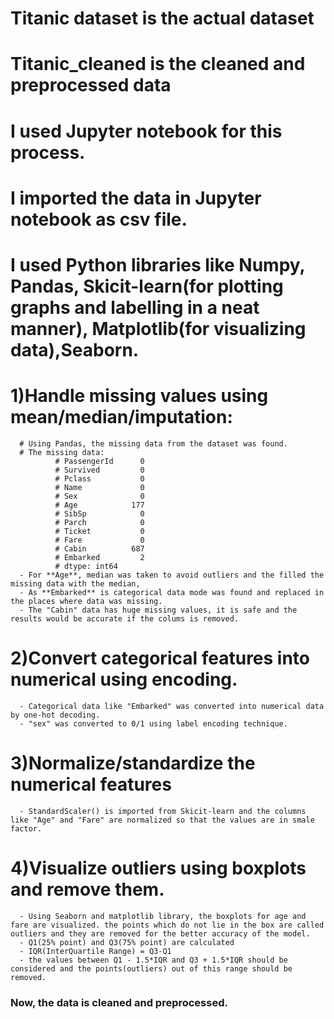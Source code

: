 # Titanic dataset is the actual dataset
# Titanic_cleaned is the cleaned and preprocessed data
# I used Jupyter notebook for this process.
# I imported the data in Jupyter notebook as csv file.
# I used Python libraries like Numpy, Pandas, Skicit-learn(for plotting graphs and labelling in a neat manner), Matplotlib(for visualizing data),Seaborn.
# 1)Handle missing values using mean/median/imputation:
      # Using Pandas, the missing data from the dataset was found.
      # The missing data:
              # PassengerId      0
              # Survived         0
              # Pclass           0
              # Name             0
              # Sex              0
              # Age            177
              # SibSp            0
              # Parch            0
              # Ticket           0
              # Fare             0
              # Cabin          687
              # Embarked         2
              # dtype: int64
      - For **Age**, median was taken to avoid outliers and the filled the missing data with the median,
      - As **Embarked** is categorical data mode was found and replaced in the places where data was missing.
      - The "Cabin" data has huge missing values, it is safe and the results would be accurate if the colums is removed.
# 2)Convert categorical features into numerical using encoding.
      - Categorical data like "Embarked" was converted into numerical data by one-hot decoding.
      - "sex" was converted to 0/1 using label encoding technique.
# 3)Normalize/standardize the numerical features
      - StandardScaler() is imported from Skicit-learn and the columns like "Age" and "Fare" are normalized so that the values are in smale factor.
# 4)Visualize outliers using boxplots and remove them.
      - Using Seaborn and matplotlib library, the boxplots for age and fare are visualized. the points which do not lie in the box are called outliers and they are removed for the better accuracy of the model.
      - Q1(25% point) and Q3(75% point) are calculated 
      - IQR(InterQuartile Range) = Q3-Q1
      - the values between Q1 - 1.5*IQR and Q3 + 1.5*IQR should be considered and the points(outliers) out of this range should be removed.
### Now, the data is cleaned and preprocessed.
      


